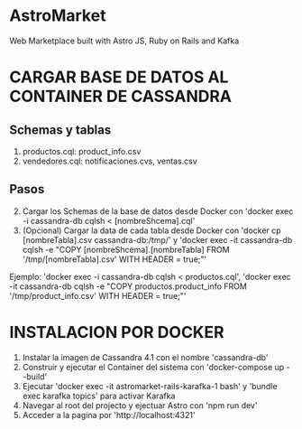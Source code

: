 # AstroMarket
Web Marketplace built with Astro JS, Ruby on Rails and Kafka

# CARGAR BASE DE DATOS AL CONTAINER DE CASSANDRA
## Schemas y tablas 
1. productos.cql: product_info.csv
2. vendedores.cql: notificaciones.cvs, ventas.csv

## Pasos
2. Cargar los Schemas de la base de datos desde Docker con 'docker exec -i cassandra-db cqlsh < [nombreShcema].cql'
3. (Opcional) Cargar la data de cada tabla desde Docker con 'docker cp [nombreTabla].csv cassandra-db:/tmp/' y 'docker exec -it cassandra-db cqlsh -e "COPY [nombreShcema].[nombreTabla] FROM '/tmp/[nombreTabla].csv' WITH HEADER = true;"'

Ejemplo: 'docker exec -i cassandra-db cqlsh < productos.cql', 'docker exec -it cassandra-db cqlsh -e "COPY productos.product_info FROM '/tmp/product_info.csv' WITH HEADER = true;"'

# INSTALACION POR DOCKER
1. Instalar la imagen de Cassandra 4.1 con el nombre 'cassandra-db'
2. Construir y ejecutar el Container del sistema con 'docker-compose up --build'
3. Ejecutar 'docker exec -it astromarket-rails-karafka-1 bash' y 'bundle exec karafka topics' para activar Karafka
4. Navegar al root del projecto y ejectuar Astro con 'npm run dev'
5. Acceder a la pagina por 'http://localhost:4321'